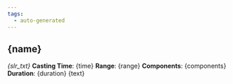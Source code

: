```yaml
---
tags:
  - auto-generated
---
```

## {name}
_{slr_txt}_
**Casting Time**: {time}
**Range**: {range}
**Components**: {components}
**Duration**: {duration}
{text}
